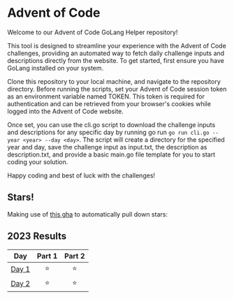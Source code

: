 # Advent of Code

Welcome to our Advent of Code GoLang Helper repository! 

This tool is designed to streamline your experience with the Advent of Code challenges, providing an automated way to fetch daily challenge inputs and descriptions directly from the website. To get started, first ensure you have GoLang installed on your system. 

Clone this repository to your local machine, and navigate to the repository directory. Before running the scripts, set your Advent of Code session token as an environment variable named TOKEN. This token is required for authentication and can be retrieved from your browser's cookies while logged into the Advent of Code website. 

Once set, you can use the cli.go script to download the challenge inputs and descriptions for any specific day by running go run `go run cli.go --year <year> --day <day>`. The script will create a directory for the specified year and day, save the challenge input as input.txt, the description as description.txt, and provide a basic main.go file template for you to start coding your solution. 

Happy coding and best of luck with the challenges!

## Stars!

Making use of [this gha](https://github.com/k2bd/advent-readme-stars) to automatically pull down stars:

<!--- advent_readme_stars table --->
## 2023 Results

| Day | Part 1 | Part 2 |
| :---: | :---: | :---: |
| [Day 1](https://adventofcode.com/2023/day/1) | ⭐ | ⭐ |
| [Day 2](https://adventofcode.com/2023/day/2) | ⭐ | ⭐ |
<!--- advent_readme_stars table --->
